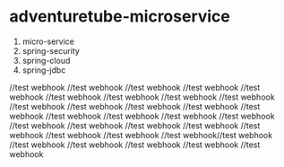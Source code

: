 # adventuretube-microservice

1) micro-service 
2) spring-security
3) spring-cloud
4) spring-jdbc


//test webhook
//test webhook
//test webhook
//test webhook
//test webhook
//test webhook
//test webhook
//test webhook
//test webhook
//test webhook
//test webhook
//test webhook
//test webhook
//test webhook
//test webhook
//test webhook
//test webhook
//test webhook
//test webhook
//test webhook
//test webhook
//test webhook
//test webhook
//test webhook
//test webhook
//test webhook//test webhook
//test webhook
//test webhook
//test webhook
//test webhook
//test webhook

